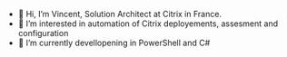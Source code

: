 - 👋 Hi, I’m Vincent, Solution Architect at Citrix in France.
- 👀 I’m interested in automation of Citrix deployements, assesment and configuration
- 🌱 I’m currently devellopening in PowerShell and C#
